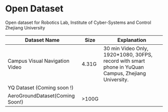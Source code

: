 # Open Dataset
Open dataset for Robotics Lab, Institute of Cyber-Systems and Control Zhejiang University



| Dataset Name                                                 | Size  | Explanation                                                  |
| ------------------------------------------------------------ | ----- | ------------------------------------------------------------ |
| Campus Visual Navigation Video | 4.31G | 30 min Video Only, 1920*1080, 30FPS, record with smart phone in YuQuan Campus, Zhejiang University. |
| YQ Dataset (Coming soon !)                                   |       |                                                              |
| AeroGroundDataset(Coming Soon!)                              |  >100G|                                                              |

